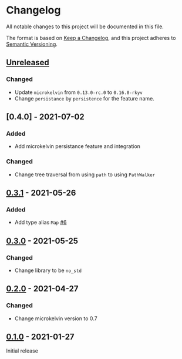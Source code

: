 # Changelog

All notable changes to this project will be documented in this file.

The format is based on [Keep a Changelog](https://keepachangelog.com/en/1.0.0/),
and this project adheres to [Semantic Versioning](https://semver.org/spec/v2.0.0.html).

## [Unreleased]

### Changed

- Update `microkelvin` from `0.13.0-rc.0` to `0.16.0-rkyv`
- Change `persistance` by `persistence` for the feature name.

## [0.4.0] - 2021-07-02

### Added

- Add microkelvin persistance feature and integration

### Changed

- Change tree traversal from using `path` to using `PathWalker`

## [0.3.1] - 2021-05-26

### Added

- Add type alias `Map` [#6]

## [0.3.0] - 2021-05-25

### Changed

- Change library to be `no_std`

## [0.2.0] - 2021-04-27

### Changed

- Change microkelvin version to 0.7

## [0.1.0] - 2021-01-27

Initial release

[#6]: https://github.com/dusk-network/dusk-hamt/issues/6
[unreleased]: https://github.com/dusk-network/dusk-hamt/compare/v0.4.0...HEAD
[0.3.2]: https://github.com/dusk-network/dusk-hamt/compare/v0.3.1...v0.4.0
[0.3.1]: https://github.com/dusk-network/dusk-hamt/compare/v0.3.0...v0.3.1
[0.3.0]: https://github.com/dusk-network/dusk-hamt/compare/v0.2.0...v0.3.0
[0.2.0]: https://github.com/dusk-network/dusk-hamt/compare/v0.1.0...v0.2.0
[0.1.0]: https://github.com/dusk-network/dusk-hamt/releases/tag/v0.1.0
